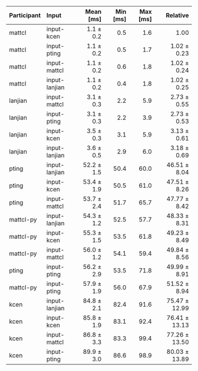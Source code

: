 | Participant | Input | Mean [ms] | Min [ms] | Max [ms] | Relative |
|:---|:---|---:|---:|---:|---:|
| mattcl | input-kcen | 1.1 ± 0.2 | 0.5 | 1.6 | 1.00 |
| mattcl | input-pting | 1.1 ± 0.2 | 0.5 | 1.7 | 1.02 ± 0.23 |
| mattcl | input-mattcl | 1.1 ± 0.2 | 0.6 | 1.8 | 1.02 ± 0.24 |
| mattcl | input-lanjian | 1.1 ± 0.2 | 0.4 | 1.8 | 1.02 ± 0.25 |
| lanjian | input-mattcl | 3.1 ± 0.3 | 2.2 | 5.9 | 2.73 ± 0.55 |
| lanjian | input-pting | 3.1 ± 0.3 | 2.2 | 3.9 | 2.73 ± 0.53 |
| lanjian | input-kcen | 3.5 ± 0.3 | 3.1 | 5.9 | 3.13 ± 0.61 |
| lanjian | input-lanjian | 3.6 ± 0.5 | 2.9 | 6.0 | 3.18 ± 0.69 |
| pting | input-lanjian | 52.2 ± 1.5 | 50.4 | 60.0 | 46.51 ± 8.04 |
| pting | input-kcen | 53.4 ± 1.9 | 50.5 | 61.0 | 47.51 ± 8.26 |
| pting | input-mattcl | 53.7 ± 2.4 | 51.7 | 65.7 | 47.77 ± 8.42 |
| mattcl-py | input-lanjian | 54.3 ± 1.2 | 52.5 | 57.7 | 48.33 ± 8.31 |
| mattcl-py | input-kcen | 55.3 ± 1.5 | 53.5 | 61.8 | 49.23 ± 8.49 |
| mattcl-py | input-mattcl | 56.0 ± 1.2 | 54.1 | 59.4 | 49.84 ± 8.56 |
| pting | input-pting | 56.2 ± 2.9 | 53.5 | 71.8 | 49.99 ± 8.91 |
| mattcl-py | input-pting | 57.9 ± 1.9 | 56.0 | 67.9 | 51.52 ± 8.94 |
| kcen | input-lanjian | 84.8 ± 2.1 | 82.4 | 91.6 | 75.47 ± 12.99 |
| kcen | input-kcen | 85.8 ± 1.9 | 83.1 | 92.4 | 76.41 ± 13.13 |
| kcen | input-mattcl | 86.8 ± 3.3 | 83.3 | 99.4 | 77.26 ± 13.50 |
| kcen | input-pting | 89.9 ± 3.0 | 86.6 | 98.9 | 80.03 ± 13.89 |
